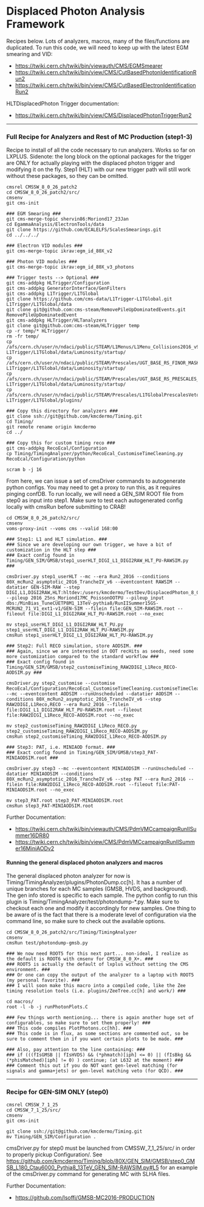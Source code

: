# Displaced Photon Analysis Framework

Recipes below. Lots of analyzers, macros, many of the files/functions are duplicated. To run this code, we will need to keep up with the latest EGM smearing and VID:
* https://twiki.cern.ch/twiki/bin/viewauth/CMS/EGMSmearer
* https://twiki.cern.ch/twiki/bin/view/CMS/CutBasedPhotonIdentificationRun2
* https://twiki.cern.ch/twiki/bin/view/CMS/CutBasedElectronIdentificationRun2

HLTDisplacedPhoton Trigger documentation: 
* https://twiki.cern.ch/twiki/bin/view/CMS/DisplacedPhotonTriggerRun2

------------------------------------

### Full Recipe for Analyzers and Rest of MC Production (step1-3)

Recipe to install of all the code necessary to run analyzers. Works so far on LXPLUS. Sidenote: the long block on the optional packages for the trigger are ONLY for actually playing with the displaced photon trigger and modifying it on the fly. Step1 (HLT) with our new trigger path will still work without these packages, so they can be omitted.

```
cmsrel CMSSW_8_0_26_patch2
cd CMSSW_8_0_26_patch2/src/
cmsenv
git cms-init

### EGM Smearing ###
git cms-merge-topic shervin86:Moriond17_23Jan
cd EgammaAnalysis/ElectronTools/data
git clone https://github.com/ECALELFS/ScalesSmearings.git
cd ../../../

### Electron VID modules ###
git cms-merge-topic ikrav:egm_id_80X_v2

### Photon VID modules ###
git cms-merge-topic ikrav:egm_id_80X_v3_photons

### Trigger tests --> Optional ###
git cms-addpkg HLTrigger/Configuration
git cms-addpkg GeneratorInterface/GenFilters
git cms-addpkg L1Trigger/L1TGlobal
git clone https://github.com/cms-data/L1Trigger-L1TGlobal.git L1Trigger/L1TGlobal/data
git clone git@github.com:cms-steam/RemovePileUpDominatedEvents.git RemovePileUpDominatedEvent
git cms-addpkg HLTrigger/HLTanalyzers
git clone git@github.com:cms-steam/HLTrigger temp
cp -r temp/* HLTrigger/
rm -fr temp/
cp /afs/cern.ch/user/n/ndaci/public/STEAM/L1Menus/L1Menu_Collisions2016_v9_m2.xml L1Trigger/L1TGlobal/data/Luminosity/startup/
cp /afs/cern.ch/user/n/ndaci/public/STEAM/Prescales/UGT_BASE_RS_FINOR_MASK_v91.xml L1Trigger/L1TGlobal/data/Luminosity/startup/
cp /afs/cern.ch/user/n/ndaci/public/STEAM/Prescales/UGT_BASE_RS_PRESCALES_v214.xml L1Trigger/L1TGlobal/data/Luminosity/startup/
cp /afs/cern.ch/user/n/ndaci/public/STEAM/Prescales/L1TGlobalPrescalesVetosESProducer.cc L1Trigger/L1TGlobal/plugins/

### Copy this directory for analyzers ###
git clone ssh://git@github.com/kmcdermo/Timing.git
cd Timing/
git remote rename origin kmcdermo
cd ../

### Copy this for custom timing reco ###
git cms-addpkg RecoEcal/Configuration
cp Timing/TimingAnalyzer/python/RecoEcal_CustomiseTimeCleaning.py RecoEcal/Configuration/python

scram b -j 16
```

From here, we can issue a set of cmsDriver commands to autogenerate python configs. You may need to get a proxy to run this, as it requires pinging confDB.  To run locally, we will need a GEN_SIM ROOT file from step0 as input into step1.  Make sure to test each autogenerated config locally with cmsRun before submitting to CRAB!

```
cd CMSSW_8_0_26_patch2/src/
cmsenv
voms-proxy-init --voms cms --valid 168:00

### Step1: L1 and HLT simulation. ### 
### Since we are developing our own trigger, we have a bit of customization in the HLT step ###
### Exact config found in Timing/GEN_SIM/GMSB/step1_userHLT_DIGI_L1_DIGI2RAW_HLT_PU-RAWSIM.py ###

cmsDriver.py step1_userHLT --mc --era Run2_2016 --conditions 80X_mcRun2_asymptotic_2016_TrancheIV_v6 --eventcontent RAWSIM --datatier GEN-SIM-RAW --step DIGI,L1,DIGI2RAW,HLT:hltdev:/users/kmcdermo/TestDev/DisplacedPhoton_8_0_24/V1 --pileup 2016_25ns_Moriond17MC_PoissonOOTPU --pileup_input dbs:/MinBias_TuneCUETP8M1_13TeV-pythia8/RunIISummer15GS-MCRUN2_71_V1_ext1-v1/GEN-SIM --filein file:GEN_SIM-RAWSIM.root --fileout file:DIGI_L1_DIGI2RAW_HLT_PU-RAWSIM.root --no_exec

mv step1_userHLT_DIGI_L1_DIGI2RAW_HLT_PU.py step1_userHLT_DIGI_L1_DIGI2RAW_HLT_PU-RAWSIM.py 
cmsRun step1_userHLT_DIGI_L1_DIGI2RAW_HLT_PU-RAWSIM.py 

### Step2: Full RECO simulation, store AODSIM. ###
### Again, since we are interested in OOT recHits as seeds, need some more customization compared to the standard workflow ###
### Exact config found in Timing/GEN_SIM/GMSB/step2_customiseTiming_RAW2DIGI_L1Reco_RECO-AODSIM.py ###

cmsDriver.py step2_customise --customise RecoEcal/Configuration/RecoEcal_CustomiseTimeCleaning.customiseTimeCleaning --mc --eventcontent AODSIM --runUnscheduled --datatier AODSIM --conditions 80X_mcRun2_asymptotic_2016_TrancheIV_v6 --step RAW2DIGI,L1Reco,RECO --era Run2_2016 --filein file:DIGI_L1_DIGI2RAW_HLT_PU-RAWSIM.root --fileout file:RAW2DIGI_L1Reco_RECO-AODSIM.root --no_exec

mv step2_customiseTiming_RAW2DIGI_L1Reco_RECO.py step2_customiseTiming_RAW2DIGI_L1Reco_RECO-AODSIM.py
cmsRun step2_customiseTiming_RAW2DIGI_L1Reco_RECO-AODSIM.py

### Step3: PAT, i.e. MINIAOD format. ###
### Exact config found in Timing/GEN_SIM/GMSB/step3_PAT-MINIAODSIM.root ###

cmsDriver.py step3 --mc --eventcontent MINIAODSIM --runUnscheduled --datatier MINIAODSIM --conditions 80X_mcRun2_asymptotic_2016_TrancheIV_v6 --step PAT --era Run2_2016 --filein file:RAW2DIGI_L1Reco_RECO-AODSIM.root --fileout file:PAT-MINIAODSIM.root --no_exec

mv step3_PAT.root step3_PAT-MINIAODSIM.root
cmsRun step3_PAT-MINIAODSIM.root
```

Further Documentation:
 * https://twiki.cern.ch/twiki/bin/viewauth/CMS/PdmVMCcampaignRunIISummer16DR80
 * https://twiki.cern.ch/twiki/bin/view/CMS/PdmVMCcampaignRunIISummer16MiniAODv2

#### Running the general displaced photon analyzers and macros

The general displaced photon analyzer for now is Timing/TimingAnalyzer/plugins/PhotonDump.cc[h]. It has a number of unique branches for each MC samples (GMSB, HVDS, and background).  The gen info stored is specific to each sample.  The python config to run this plugin is Timing/TimingAnalyzer/test/photondump-*.py. Make sure to checkout each one and modify it accordingly for new samples.  One thing to be aware of is the fact that there is a moderate level of configuration via the command line, so make sure to check out the available options.  

```
cd CMSSW_8_0_26_patch2/src/Timing/TimingAnalyzer
cmsenv
cmsRun test/photondump-gmsb.py

### We now need ROOT5 for this next part... non-ideal, I realize as the default is ROOT6 with cmsenv for CMSSW_8_0_X+. ###
### ROOT5 is actually the default of lxplus without setting the CMS environment. ###
### Or one can copy the output of the analyzer to a laptop with ROOT5 (my personal favorite). ###
### I will soon make this macro into a compiled code, like the Zee timing resolution tools (i.e. plugins/ZeeTree.cc[h] and work/) ###

cd macros/
root -l -b -j runPhotonPlots.C

### Few things worth mentioning... there is again another huge set of configurables, so make sure to set them properly! ###
### This code compiles PlotPhotons.cc[hh]. ### 
### This code is in flux, as some sections are commented out, so be sure to comment them in if you want certain plots to be made. ###  

### Also, pay attention to the line containing: ###
### if (((fIsGMSB || fIsHVDS) && (*phmatch)[iph] <= 0) || (fIsBkg && (*phisMatched)[iph] != 0) ) continue; (at L632 at the moment) ###
### Comment this out if you do NOT want gen-level matching (for signals and gamma+jets) or gen-level matching veto (for QCD). ###
```

------------------------------------

### Recipe for GEN-SIM ONLY (step0)  

```
cmsrel CMSSW_7_1_25
cd CMSSW_7_1_25/src/
cmsenv
git cms-init

git clone ssh://git@github.com/kmcdermo/Timing.git
mv Timing/GEN_SIM/Configuration . 
```
cmsDriver.py for step0 must be launched from CMSSW_7_1_25/src/ in order to properly pickup Configuration/.  See https://github.com/kmcdermo/Timing/blob/80X/GEN_SIM/GMSB/step0_GMSB_L180_Ctau6000_Pythia8_13TeV_GEN_SIM-RAWSIM.py#L5 for an example of the cmsDriver.py command for generating MC with SLHA files.

Further Documentation:
 * https://github.com/lsoffi/GMSB-MC2016-PRODUCTION
